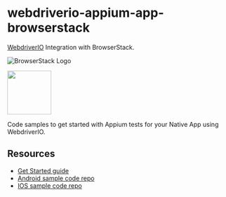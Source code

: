 # webdriverio-appium-app-browserstack
[WebdriverIO](http://webdriver.io/) Integration with BrowserStack.

![BrowserStack Logo](https://d98b8t1nnulk5.cloudfront.net/production/images/layout/logo-header.png?1469004780)

<img src = "http://webdriver.io/images/webdriverio.png" height = "100">

Code samples to get started with Appium tests for your Native App using WebdriverIO.

## Resources
* [Get Started guide](https://www.browserstack.com/app-automate/appium-webdriverio)
* [Android sample code repo](https://github.com/browserstack/webdriverio-appium-app-browserstack/tree/master/android)
* [IOS sample code repo](https://github.com/browserstack/webdriverio-appium-app-browserstack/tree/master/ios)
